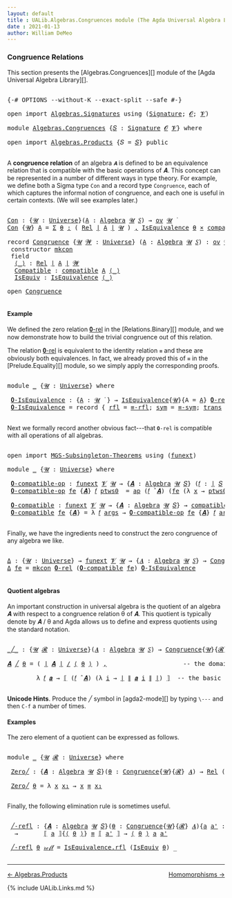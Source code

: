 ```yaml
---
layout: default
title : UALib.Algebras.Congruences module (The Agda Universal Algebra Library)
date : 2021-01-13
author: William DeMeo
---
```


### <a id="congruence-relations">Congruence Relations</a>

This section presents the [Algebras.Congruences][] module of the [Agda Universal Algebra Library][].

<pre class="Agda">

<a id="320" class="Symbol">{-#</a> <a id="324" class="Keyword">OPTIONS</a> <a id="332" class="Pragma">--without-K</a> <a id="344" class="Pragma">--exact-split</a> <a id="358" class="Pragma">--safe</a> <a id="365" class="Symbol">#-}</a>

<a id="370" class="Keyword">open</a> <a id="375" class="Keyword">import</a> <a id="382" href="Algebras.Signatures.html" class="Module">Algebras.Signatures</a> <a id="402" class="Keyword">using</a> <a id="408" class="Symbol">(</a><a id="409" href="Algebras.Signatures.html#1299" class="Function">Signature</a><a id="418" class="Symbol">;</a> <a id="420" href="Prelude.Preliminaries.html#5600" class="Generalizable">𝓞</a><a id="421" class="Symbol">;</a> <a id="423" href="Universes.html#262" class="Generalizable">𝓥</a><a id="424" class="Symbol">)</a>

<a id="427" class="Keyword">module</a> <a id="434" href="Algebras.Congruences.html" class="Module">Algebras.Congruences</a> <a id="455" class="Symbol">{</a><a id="456" href="Algebras.Congruences.html#456" class="Bound">𝑆</a> <a id="458" class="Symbol">:</a> <a id="460" href="Algebras.Signatures.html#1299" class="Function">Signature</a> <a id="470" href="Prelude.Preliminaries.html#5600" class="Generalizable">𝓞</a> <a id="472" href="Universes.html#262" class="Generalizable">𝓥</a><a id="473" class="Symbol">}</a> <a id="475" class="Keyword">where</a>

<a id="482" class="Keyword">open</a> <a id="487" class="Keyword">import</a> <a id="494" href="Algebras.Products.html" class="Module">Algebras.Products</a> <a id="512" class="Symbol">{</a><a id="513" class="Argument">𝑆</a> <a id="515" class="Symbol">=</a> <a id="517" href="Algebras.Congruences.html#456" class="Bound">𝑆</a><a id="518" class="Symbol">}</a> <a id="520" class="Keyword">public</a>

</pre>

A **congruence relation** of an algebra `𝑨` is defined to be an equivalence relation that is compatible with the basic operations of 𝑨.  This concept can be represented in a number of different ways in type theory.  For example, we define both a Sigma type `Con` and a record type `Congruence`, each of which captures the informal notion of congruence, and each one is useful in certain contexts. (We will see examples later.)

<pre class="Agda">

<a id="Con"></a><a id="982" href="Algebras.Congruences.html#982" class="Function">Con</a> <a id="986" class="Symbol">:</a> <a id="988" class="Symbol">{</a><a id="989" href="Algebras.Congruences.html#989" class="Bound">𝓤</a> <a id="991" class="Symbol">:</a> <a id="993" href="Agda.Primitive.html#423" class="Function">Universe</a><a id="1001" class="Symbol">}(</a><a id="1003" href="Algebras.Congruences.html#1003" class="Bound">A</a> <a id="1005" class="Symbol">:</a> <a id="1007" href="Algebras.Algebras.html#694" class="Function">Algebra</a> <a id="1015" href="Algebras.Congruences.html#989" class="Bound">𝓤</a> <a id="1017" href="Algebras.Congruences.html#456" class="Bound">𝑆</a><a id="1018" class="Symbol">)</a> <a id="1020" class="Symbol">→</a> <a id="1022" href="Algebras.Products.html#1999" class="Function">ov</a> <a id="1025" href="Algebras.Congruences.html#989" class="Bound">𝓤</a> <a id="1027" href="Universes.html#403" class="Function Operator">̇</a>
<a id="1029" href="Algebras.Congruences.html#982" class="Function">Con</a> <a id="1033" class="Symbol">{</a><a id="1034" href="Algebras.Congruences.html#1034" class="Bound">𝓤</a><a id="1035" class="Symbol">}</a> <a id="1037" href="Algebras.Congruences.html#1037" class="Bound">A</a> <a id="1039" class="Symbol">=</a> <a id="1041" href="MGS-MLTT.html#3074" class="Function">Σ</a> <a id="1043" href="Algebras.Congruences.html#1043" class="Bound">θ</a> <a id="1045" href="MGS-MLTT.html#3074" class="Function">꞉</a> <a id="1047" class="Symbol">(</a> <a id="1049" href="Relations.Binary.html#1464" class="Function">Rel</a> <a id="1053" href="Prelude.Preliminaries.html#13569" class="Function Operator">∣</a> <a id="1055" href="Algebras.Congruences.html#1037" class="Bound">A</a> <a id="1057" href="Prelude.Preliminaries.html#13569" class="Function Operator">∣</a> <a id="1059" href="Algebras.Congruences.html#1034" class="Bound">𝓤</a> <a id="1061" class="Symbol">)</a> <a id="1063" href="MGS-MLTT.html#3074" class="Function">,</a> <a id="1065" href="Relations.Quotients.html#1978" class="Record">IsEquivalence</a> <a id="1079" href="Algebras.Congruences.html#1043" class="Bound">θ</a> <a id="1081" href="MGS-MLTT.html#3515" class="Function Operator">×</a> <a id="1083" href="Algebras.Algebras.html#5347" class="Function">compatible</a> <a id="1094" href="Algebras.Congruences.html#1037" class="Bound">A</a> <a id="1096" href="Algebras.Congruences.html#1043" class="Bound">θ</a>

<a id="1099" class="Keyword">record</a> <a id="Congruence"></a><a id="1106" href="Algebras.Congruences.html#1106" class="Record">Congruence</a> <a id="1117" class="Symbol">{</a><a id="1118" href="Algebras.Congruences.html#1118" class="Bound">𝓤</a> <a id="1120" href="Algebras.Congruences.html#1120" class="Bound">𝓦</a> <a id="1122" class="Symbol">:</a> <a id="1124" href="Agda.Primitive.html#423" class="Function">Universe</a><a id="1132" class="Symbol">}</a> <a id="1134" class="Symbol">(</a><a id="1135" href="Algebras.Congruences.html#1135" class="Bound">A</a> <a id="1137" class="Symbol">:</a> <a id="1139" href="Algebras.Algebras.html#694" class="Function">Algebra</a> <a id="1147" href="Algebras.Congruences.html#1118" class="Bound">𝓤</a> <a id="1149" href="Algebras.Congruences.html#456" class="Bound">𝑆</a><a id="1150" class="Symbol">)</a> <a id="1152" class="Symbol">:</a> <a id="1154" href="Algebras.Products.html#1999" class="Function">ov</a> <a id="1157" href="Algebras.Congruences.html#1120" class="Bound">𝓦</a> <a id="1159" href="Agda.Primitive.html#636" class="Function Operator">⊔</a> <a id="1161" href="Algebras.Congruences.html#1118" class="Bound">𝓤</a> <a id="1163" href="Universes.html#403" class="Function Operator">̇</a>  <a id="1166" class="Keyword">where</a>
 <a id="1173" class="Keyword">constructor</a> <a id="mkcon"></a><a id="1185" href="Algebras.Congruences.html#1185" class="InductiveConstructor">mkcon</a>
 <a id="1192" class="Keyword">field</a>
  <a id="Congruence.⟨_⟩"></a><a id="1200" href="Algebras.Congruences.html#1200" class="Field Operator">⟨_⟩</a> <a id="1204" class="Symbol">:</a> <a id="1206" href="Relations.Binary.html#1464" class="Function">Rel</a> <a id="1210" href="Prelude.Preliminaries.html#13569" class="Function Operator">∣</a> <a id="1212" href="Algebras.Congruences.html#1135" class="Bound">A</a> <a id="1214" href="Prelude.Preliminaries.html#13569" class="Function Operator">∣</a> <a id="1216" href="Algebras.Congruences.html#1120" class="Bound">𝓦</a>
  <a id="Congruence.Compatible"></a><a id="1220" href="Algebras.Congruences.html#1220" class="Field">Compatible</a> <a id="1231" class="Symbol">:</a> <a id="1233" href="Algebras.Algebras.html#5347" class="Function">compatible</a> <a id="1244" href="Algebras.Congruences.html#1135" class="Bound">A</a> <a id="1246" href="Algebras.Congruences.html#1200" class="Field Operator">⟨_⟩</a>
  <a id="Congruence.IsEquiv"></a><a id="1252" href="Algebras.Congruences.html#1252" class="Field">IsEquiv</a> <a id="1260" class="Symbol">:</a> <a id="1262" href="Relations.Quotients.html#1978" class="Record">IsEquivalence</a> <a id="1276" href="Algebras.Congruences.html#1200" class="Field Operator">⟨_⟩</a>

<a id="1281" class="Keyword">open</a> <a id="1286" href="Algebras.Congruences.html#1106" class="Module">Congruence</a>

</pre>



#### <a id="example">Example</a>

We defined the zero relation <a href="https://ualib.gitlab.io/Relations.Binary.html#1993">𝟎-rel</a> in the [Relations.Binary][] module, and we now demonstrate how to build the trivial congruence out of this relation.

The relation <a href="https://ualib.gitlab.io/Relations.Binary.html#1993">𝟎-rel</a> is equivalent to the identity relation `≡` and these are obviously both equivalences. In fact, we already proved this of `≡` in the [Prelude.Equality][] module, so we simply apply the corresponding proofs.

<pre class="Agda">

<a id="1869" class="Keyword">module</a> <a id="1876" href="Algebras.Congruences.html#1876" class="Module">_</a> <a id="1878" class="Symbol">{</a><a id="1879" href="Algebras.Congruences.html#1879" class="Bound">𝓤</a> <a id="1881" class="Symbol">:</a> <a id="1883" href="Agda.Primitive.html#423" class="Function">Universe</a><a id="1891" class="Symbol">}</a> <a id="1893" class="Keyword">where</a>

 <a id="1901" href="Algebras.Congruences.html#1901" class="Function">𝟎-IsEquivalence</a> <a id="1917" class="Symbol">:</a> <a id="1919" class="Symbol">{</a><a id="1920" href="Algebras.Congruences.html#1920" class="Bound">A</a> <a id="1922" class="Symbol">:</a> <a id="1924" href="Algebras.Congruences.html#1879" class="Bound">𝓤</a> <a id="1926" href="Universes.html#403" class="Function Operator">̇</a> <a id="1928" class="Symbol">}</a> <a id="1930" class="Symbol">→</a> <a id="1932" href="Relations.Quotients.html#1978" class="Record">IsEquivalence</a><a id="1945" class="Symbol">{</a><a id="1946" href="Algebras.Congruences.html#1879" class="Bound">𝓤</a><a id="1947" class="Symbol">}{</a><a id="1949" class="Argument">A</a> <a id="1951" class="Symbol">=</a> <a id="1953" href="Algebras.Congruences.html#1920" class="Bound">A</a><a id="1954" class="Symbol">}</a> <a id="1956" href="Relations.Binary.html#1993" class="Function">𝟎-rel</a>
 <a id="1963" href="Algebras.Congruences.html#1901" class="Function">𝟎-IsEquivalence</a> <a id="1979" class="Symbol">=</a> <a id="1981" class="Keyword">record</a> <a id="1988" class="Symbol">{</a> <a id="1990" href="Relations.Quotients.html#2046" class="Field">rfl</a> <a id="1994" class="Symbol">=</a> <a id="1996" href="Prelude.Equality.html#1820" class="Function">≡-rfl</a><a id="2001" class="Symbol">;</a> <a id="2003" href="Relations.Quotients.html#2071" class="Field">sym</a> <a id="2007" class="Symbol">=</a> <a id="2009" href="Prelude.Equality.html#1862" class="Function">≡-sym</a><a id="2014" class="Symbol">;</a> <a id="2016" href="Relations.Quotients.html#2096" class="Field">trans</a> <a id="2022" class="Symbol">=</a> <a id="2024" href="Prelude.Equality.html#1921" class="Function">≡-trans</a> <a id="2032" class="Symbol">}</a>

</pre>

Next we formally record another obvious fact---that `𝟎-rel` is compatible with all operations of all algebras.

<pre class="Agda">

<a id="2173" class="Keyword">open</a> <a id="2178" class="Keyword">import</a> <a id="2185" href="MGS-Subsingleton-Theorems.html" class="Module">MGS-Subsingleton-Theorems</a> <a id="2211" class="Keyword">using</a> <a id="2217" class="Symbol">(</a><a id="2218" href="MGS-FunExt-from-Univalence.html#393" class="Function">funext</a><a id="2224" class="Symbol">)</a>

<a id="2227" class="Keyword">module</a> <a id="2234" href="Algebras.Congruences.html#2234" class="Module">_</a> <a id="2236" class="Symbol">{</a><a id="2237" href="Algebras.Congruences.html#2237" class="Bound">𝓤</a> <a id="2239" class="Symbol">:</a> <a id="2241" href="Agda.Primitive.html#423" class="Function">Universe</a><a id="2249" class="Symbol">}</a> <a id="2251" class="Keyword">where</a>

 <a id="2259" href="Algebras.Congruences.html#2259" class="Function">𝟎-compatible-op</a> <a id="2275" class="Symbol">:</a> <a id="2277" href="MGS-FunExt-from-Univalence.html#393" class="Function">funext</a> <a id="2284" href="Algebras.Congruences.html#472" class="Bound">𝓥</a> <a id="2286" href="Algebras.Congruences.html#2237" class="Bound">𝓤</a> <a id="2288" class="Symbol">→</a> <a id="2290" class="Symbol">{</a><a id="2291" href="Algebras.Congruences.html#2291" class="Bound">𝑨</a> <a id="2293" class="Symbol">:</a> <a id="2295" href="Algebras.Algebras.html#694" class="Function">Algebra</a> <a id="2303" href="Algebras.Congruences.html#2237" class="Bound">𝓤</a> <a id="2305" href="Algebras.Congruences.html#456" class="Bound">𝑆</a><a id="2306" class="Symbol">}</a> <a id="2308" class="Symbol">(</a><a id="2309" href="Algebras.Congruences.html#2309" class="Bound">𝑓</a> <a id="2311" class="Symbol">:</a> <a id="2313" href="Prelude.Preliminaries.html#13569" class="Function Operator">∣</a> <a id="2315" href="Algebras.Congruences.html#456" class="Bound">𝑆</a> <a id="2317" href="Prelude.Preliminaries.html#13569" class="Function Operator">∣</a><a id="2318" class="Symbol">)</a> <a id="2320" class="Symbol">→</a> <a id="2322" href="Algebras.Algebras.html#5130" class="Function">compatible-op</a> <a id="2336" class="Symbol">{</a><a id="2337" class="Argument">𝑨</a> <a id="2339" class="Symbol">=</a> <a id="2341" href="Algebras.Congruences.html#2291" class="Bound">𝑨</a><a id="2342" class="Symbol">}</a> <a id="2344" href="Algebras.Congruences.html#2309" class="Bound">𝑓</a> <a id="2346" href="Relations.Binary.html#1993" class="Function">𝟎-rel</a>
 <a id="2353" href="Algebras.Congruences.html#2259" class="Function">𝟎-compatible-op</a> <a id="2369" href="Algebras.Congruences.html#2369" class="Bound">fe</a> <a id="2372" class="Symbol">{</a><a id="2373" href="Algebras.Congruences.html#2373" class="Bound">𝑨</a><a id="2374" class="Symbol">}</a> <a id="2376" href="Algebras.Congruences.html#2376" class="Bound">𝑓</a> <a id="2378" href="Algebras.Congruences.html#2378" class="Bound">ptws0</a>  <a id="2385" class="Symbol">=</a> <a id="2387" href="MGS-MLTT.html#6613" class="Function">ap</a> <a id="2390" class="Symbol">(</a><a id="2391" href="Algebras.Congruences.html#2376" class="Bound">𝑓</a> <a id="2393" href="Algebras.Algebras.html#2844" class="Function Operator">̂</a> <a id="2395" href="Algebras.Congruences.html#2373" class="Bound">𝑨</a><a id="2396" class="Symbol">)</a> <a id="2398" class="Symbol">(</a><a id="2399" href="Algebras.Congruences.html#2369" class="Bound">fe</a> <a id="2402" class="Symbol">(λ</a> <a id="2405" href="Algebras.Congruences.html#2405" class="Bound">x</a> <a id="2407" class="Symbol">→</a> <a id="2409" href="Algebras.Congruences.html#2378" class="Bound">ptws0</a> <a id="2415" href="Algebras.Congruences.html#2405" class="Bound">x</a><a id="2416" class="Symbol">))</a>

 <a id="2421" href="Algebras.Congruences.html#2421" class="Function">𝟎-compatible</a> <a id="2434" class="Symbol">:</a> <a id="2436" href="MGS-FunExt-from-Univalence.html#393" class="Function">funext</a> <a id="2443" href="Algebras.Congruences.html#472" class="Bound">𝓥</a> <a id="2445" href="Algebras.Congruences.html#2237" class="Bound">𝓤</a> <a id="2447" class="Symbol">→</a> <a id="2449" class="Symbol">{</a><a id="2450" href="Algebras.Congruences.html#2450" class="Bound">𝑨</a> <a id="2452" class="Symbol">:</a> <a id="2454" href="Algebras.Algebras.html#694" class="Function">Algebra</a> <a id="2462" href="Algebras.Congruences.html#2237" class="Bound">𝓤</a> <a id="2464" href="Algebras.Congruences.html#456" class="Bound">𝑆</a><a id="2465" class="Symbol">}</a> <a id="2467" class="Symbol">→</a> <a id="2469" href="Algebras.Algebras.html#5347" class="Function">compatible</a> <a id="2480" href="Algebras.Congruences.html#2450" class="Bound">𝑨</a> <a id="2482" href="Relations.Binary.html#1993" class="Function">𝟎-rel</a>
 <a id="2489" href="Algebras.Congruences.html#2421" class="Function">𝟎-compatible</a> <a id="2502" href="Algebras.Congruences.html#2502" class="Bound">fe</a> <a id="2505" class="Symbol">{</a><a id="2506" href="Algebras.Congruences.html#2506" class="Bound">𝑨</a><a id="2507" class="Symbol">}</a> <a id="2509" class="Symbol">=</a> <a id="2511" class="Symbol">λ</a> <a id="2513" href="Algebras.Congruences.html#2513" class="Bound">𝑓</a> <a id="2515" href="Algebras.Congruences.html#2515" class="Bound">args</a> <a id="2520" class="Symbol">→</a> <a id="2522" href="Algebras.Congruences.html#2259" class="Function">𝟎-compatible-op</a> <a id="2538" href="Algebras.Congruences.html#2502" class="Bound">fe</a> <a id="2541" class="Symbol">{</a><a id="2542" href="Algebras.Congruences.html#2506" class="Bound">𝑨</a><a id="2543" class="Symbol">}</a> <a id="2545" href="Algebras.Congruences.html#2513" class="Bound">𝑓</a> <a id="2547" href="Algebras.Congruences.html#2515" class="Bound">args</a>

</pre>

Finally, we have the ingredients need to construct the zero congruence of any algebra we like.

<pre class="Agda">

<a id="Δ"></a><a id="2675" href="Algebras.Congruences.html#2675" class="Function">Δ</a> <a id="2677" class="Symbol">:</a> <a id="2679" class="Symbol">{</a><a id="2680" href="Algebras.Congruences.html#2680" class="Bound">𝓤</a> <a id="2682" class="Symbol">:</a> <a id="2684" href="Agda.Primitive.html#423" class="Function">Universe</a><a id="2692" class="Symbol">}</a> <a id="2694" class="Symbol">→</a> <a id="2696" href="MGS-FunExt-from-Univalence.html#393" class="Function">funext</a> <a id="2703" href="Algebras.Congruences.html#472" class="Bound">𝓥</a> <a id="2705" href="Algebras.Congruences.html#2680" class="Bound">𝓤</a> <a id="2707" class="Symbol">→</a> <a id="2709" class="Symbol">{</a><a id="2710" href="Algebras.Congruences.html#2710" class="Bound">𝑨</a> <a id="2712" class="Symbol">:</a> <a id="2714" href="Algebras.Algebras.html#694" class="Function">Algebra</a> <a id="2722" href="Algebras.Congruences.html#2680" class="Bound">𝓤</a> <a id="2724" href="Algebras.Congruences.html#456" class="Bound">𝑆</a><a id="2725" class="Symbol">}</a> <a id="2727" class="Symbol">→</a> <a id="2729" href="Algebras.Congruences.html#1106" class="Record">Congruence</a> <a id="2740" href="Algebras.Congruences.html#2710" class="Bound">𝑨</a>
<a id="2742" href="Algebras.Congruences.html#2675" class="Function">Δ</a> <a id="2744" href="Algebras.Congruences.html#2744" class="Bound">fe</a> <a id="2747" class="Symbol">=</a> <a id="2749" href="Algebras.Congruences.html#1185" class="InductiveConstructor">mkcon</a> <a id="2755" href="Relations.Binary.html#1993" class="Function">𝟎-rel</a> <a id="2761" class="Symbol">(</a><a id="2762" href="Algebras.Congruences.html#2421" class="Function">𝟎-compatible</a> <a id="2775" href="Algebras.Congruences.html#2744" class="Bound">fe</a><a id="2777" class="Symbol">)</a> <a id="2779" href="Algebras.Congruences.html#1901" class="Function">𝟎-IsEquivalence</a>

</pre>




#### <a id="quotient-algebras">Quotient algebras</a>

An important construction in universal algebra is the quotient of an algebra 𝑨 with respect to a congruence relation θ of 𝑨.  This quotient is typically denote by 𝑨 / θ and Agda allows us to define and express quotients using the standard notation.

<pre class="Agda">

<a id="_╱_"></a><a id="3129" href="Algebras.Congruences.html#3129" class="Function Operator">_╱_</a> <a id="3133" class="Symbol">:</a> <a id="3135" class="Symbol">{</a><a id="3136" href="Algebras.Congruences.html#3136" class="Bound">𝓤</a> <a id="3138" href="Algebras.Congruences.html#3138" class="Bound">𝓡</a> <a id="3140" class="Symbol">:</a> <a id="3142" href="Agda.Primitive.html#423" class="Function">Universe</a><a id="3150" class="Symbol">}(</a><a id="3152" href="Algebras.Congruences.html#3152" class="Bound">𝑨</a> <a id="3154" class="Symbol">:</a> <a id="3156" href="Algebras.Algebras.html#694" class="Function">Algebra</a> <a id="3164" href="Algebras.Congruences.html#3136" class="Bound">𝓤</a> <a id="3166" href="Algebras.Congruences.html#456" class="Bound">𝑆</a><a id="3167" class="Symbol">)</a> <a id="3169" class="Symbol">→</a> <a id="3171" href="Algebras.Congruences.html#1106" class="Record">Congruence</a><a id="3181" class="Symbol">{</a><a id="3182" href="Algebras.Congruences.html#3136" class="Bound">𝓤</a><a id="3183" class="Symbol">}{</a><a id="3185" href="Algebras.Congruences.html#3138" class="Bound">𝓡</a><a id="3186" class="Symbol">}</a> <a id="3188" href="Algebras.Congruences.html#3152" class="Bound">𝑨</a> <a id="3190" class="Symbol">→</a> <a id="3192" href="Algebras.Algebras.html#694" class="Function">Algebra</a> <a id="3200" class="Symbol">(</a><a id="3201" href="Algebras.Congruences.html#3136" class="Bound">𝓤</a> <a id="3203" href="Agda.Primitive.html#636" class="Function Operator">⊔</a> <a id="3205" href="Algebras.Congruences.html#3138" class="Bound">𝓡</a> <a id="3207" href="Agda.Primitive.html#606" class="Function Operator">⁺</a><a id="3208" class="Symbol">)</a> <a id="3210" href="Algebras.Congruences.html#456" class="Bound">𝑆</a>

<a id="3213" href="Algebras.Congruences.html#3213" class="Bound">𝑨</a> <a id="3215" href="Algebras.Congruences.html#3129" class="Function Operator">╱</a> <a id="3217" href="Algebras.Congruences.html#3217" class="Bound">θ</a> <a id="3219" class="Symbol">=</a> <a id="3221" class="Symbol">(</a> <a id="3223" href="Prelude.Preliminaries.html#13569" class="Function Operator">∣</a> <a id="3225" href="Algebras.Congruences.html#3213" class="Bound">𝑨</a> <a id="3227" href="Prelude.Preliminaries.html#13569" class="Function Operator">∣</a> <a id="3229" href="Relations.Quotients.html#3715" class="Function Operator">/</a> <a id="3231" href="Algebras.Congruences.html#1200" class="Field Operator">⟨</a> <a id="3233" href="Algebras.Congruences.html#3217" class="Bound">θ</a> <a id="3235" href="Algebras.Congruences.html#1200" class="Field Operator">⟩</a> <a id="3237" class="Symbol">)</a> <a id="3239" href="Prelude.Equality.html#463" class="InductiveConstructor Operator">,</a>                     <a id="3261" class="Comment">-- the domain of the quotient algebra</a>

        <a id="3308" class="Symbol">λ</a> <a id="3310" href="Algebras.Congruences.html#3310" class="Bound">𝑓</a> <a id="3312" href="Algebras.Congruences.html#3312" class="Bound">𝒂</a> <a id="3314" class="Symbol">→</a> <a id="3316" href="Relations.Quotients.html#3927" class="Function Operator">⟦</a> <a id="3318" class="Symbol">(</a><a id="3319" href="Algebras.Congruences.html#3310" class="Bound">𝑓</a> <a id="3321" href="Algebras.Algebras.html#2844" class="Function Operator">̂</a> <a id="3323" href="Algebras.Congruences.html#3213" class="Bound">𝑨</a><a id="3324" class="Symbol">)</a> <a id="3326" class="Symbol">(λ</a> <a id="3329" href="Algebras.Congruences.html#3329" class="Bound">i</a> <a id="3331" class="Symbol">→</a> <a id="3333" href="Prelude.Preliminaries.html#13569" class="Function Operator">∣</a> <a id="3335" href="Prelude.Preliminaries.html#13647" class="Function Operator">∥</a> <a id="3337" href="Algebras.Congruences.html#3312" class="Bound">𝒂</a> <a id="3339" href="Algebras.Congruences.html#3329" class="Bound">i</a> <a id="3341" href="Prelude.Preliminaries.html#13647" class="Function Operator">∥</a> <a id="3343" href="Prelude.Preliminaries.html#13569" class="Function Operator">∣</a><a id="3344" class="Symbol">)</a> <a id="3346" href="Relations.Quotients.html#3927" class="Function Operator">⟧</a>  <a id="3349" class="Comment">-- the basic operations of the quotient algebra</a>

</pre>

**Unicode Hints**. Produce the ╱ symbol in [agda2-mode][] by typing `\---` and then `C-f` a number of times.

#### <a id="examples">Examples</a>

The zero element of a quotient can be expressed as follows.

<pre class="Agda">

<a id="3631" class="Keyword">module</a> <a id="3638" href="Algebras.Congruences.html#3638" class="Module">_</a> <a id="3640" class="Symbol">{</a><a id="3641" href="Algebras.Congruences.html#3641" class="Bound">𝓤</a> <a id="3643" href="Algebras.Congruences.html#3643" class="Bound">𝓡</a> <a id="3645" class="Symbol">:</a> <a id="3647" href="Agda.Primitive.html#423" class="Function">Universe</a><a id="3655" class="Symbol">}</a> <a id="3657" class="Keyword">where</a>

 <a id="3665" href="Algebras.Congruences.html#3665" class="Function">Zero╱</a> <a id="3671" class="Symbol">:</a> <a id="3673" class="Symbol">{</a><a id="3674" href="Algebras.Congruences.html#3674" class="Bound">𝑨</a> <a id="3676" class="Symbol">:</a> <a id="3678" href="Algebras.Algebras.html#694" class="Function">Algebra</a> <a id="3686" href="Algebras.Congruences.html#3641" class="Bound">𝓤</a> <a id="3688" href="Algebras.Congruences.html#456" class="Bound">𝑆</a><a id="3689" class="Symbol">}(</a><a id="3691" href="Algebras.Congruences.html#3691" class="Bound">θ</a> <a id="3693" class="Symbol">:</a> <a id="3695" href="Algebras.Congruences.html#1106" class="Record">Congruence</a><a id="3705" class="Symbol">{</a><a id="3706" href="Algebras.Congruences.html#3641" class="Bound">𝓤</a><a id="3707" class="Symbol">}{</a><a id="3709" href="Algebras.Congruences.html#3643" class="Bound">𝓡</a><a id="3710" class="Symbol">}</a> <a id="3712" href="Algebras.Congruences.html#3674" class="Bound">𝑨</a><a id="3713" class="Symbol">)</a> <a id="3715" class="Symbol">→</a> <a id="3717" href="Relations.Binary.html#1464" class="Function">Rel</a> <a id="3721" class="Symbol">(</a><a id="3722" href="Prelude.Preliminaries.html#13569" class="Function Operator">∣</a> <a id="3724" href="Algebras.Congruences.html#3674" class="Bound">𝑨</a> <a id="3726" href="Prelude.Preliminaries.html#13569" class="Function Operator">∣</a> <a id="3728" href="Relations.Quotients.html#3715" class="Function Operator">/</a> <a id="3730" href="Algebras.Congruences.html#1200" class="Field Operator">⟨</a> <a id="3732" href="Algebras.Congruences.html#3691" class="Bound">θ</a> <a id="3734" href="Algebras.Congruences.html#1200" class="Field Operator">⟩</a><a id="3735" class="Symbol">)(</a><a id="3737" href="Algebras.Congruences.html#3641" class="Bound">𝓤</a> <a id="3739" href="Agda.Primitive.html#636" class="Function Operator">⊔</a> <a id="3741" href="Algebras.Congruences.html#3643" class="Bound">𝓡</a> <a id="3743" href="Agda.Primitive.html#606" class="Function Operator">⁺</a><a id="3744" class="Symbol">)</a>

 <a id="3748" href="Algebras.Congruences.html#3665" class="Function">Zero╱</a> <a id="3754" href="Algebras.Congruences.html#3754" class="Bound">θ</a> <a id="3756" class="Symbol">=</a> <a id="3758" class="Symbol">λ</a> <a id="3760" href="Algebras.Congruences.html#3760" class="Bound">x</a> <a id="3762" href="Algebras.Congruences.html#3762" class="Bound">x₁</a> <a id="3765" class="Symbol">→</a> <a id="3767" href="Algebras.Congruences.html#3760" class="Bound">x</a> <a id="3769" href="Prelude.Inverses.html#620" class="Datatype Operator">≡</a> <a id="3771" href="Algebras.Congruences.html#3762" class="Bound">x₁</a>

</pre>

Finally, the following elimination rule is sometimes useful.

<pre class="Agda">

 <a id="3864" href="Algebras.Congruences.html#3864" class="Function">╱-refl</a> <a id="3871" class="Symbol">:</a> <a id="3873" class="Symbol">{</a><a id="3874" href="Algebras.Congruences.html#3874" class="Bound">𝑨</a> <a id="3876" class="Symbol">:</a> <a id="3878" href="Algebras.Algebras.html#694" class="Function">Algebra</a> <a id="3886" href="Algebras.Congruences.html#3641" class="Bound">𝓤</a> <a id="3888" href="Algebras.Congruences.html#456" class="Bound">𝑆</a><a id="3889" class="Symbol">}(</a><a id="3891" href="Algebras.Congruences.html#3891" class="Bound">θ</a> <a id="3893" class="Symbol">:</a> <a id="3895" href="Algebras.Congruences.html#1106" class="Record">Congruence</a><a id="3905" class="Symbol">{</a><a id="3906" href="Algebras.Congruences.html#3641" class="Bound">𝓤</a><a id="3907" class="Symbol">}{</a><a id="3909" href="Algebras.Congruences.html#3643" class="Bound">𝓡</a><a id="3910" class="Symbol">}</a> <a id="3912" href="Algebras.Congruences.html#3874" class="Bound">𝑨</a><a id="3913" class="Symbol">){</a><a id="3915" href="Algebras.Congruences.html#3915" class="Bound">a</a> <a id="3917" href="Algebras.Congruences.html#3917" class="Bound">a&#39;</a> <a id="3920" class="Symbol">:</a> <a id="3922" href="Prelude.Preliminaries.html#13569" class="Function Operator">∣</a> <a id="3924" href="Algebras.Congruences.html#3874" class="Bound">𝑨</a> <a id="3926" href="Prelude.Preliminaries.html#13569" class="Function Operator">∣</a><a id="3927" class="Symbol">}</a>
  <a id="3931" class="Symbol">→</a>       <a id="3939" href="Relations.Quotients.html#3927" class="Function Operator">⟦</a> <a id="3941" href="Algebras.Congruences.html#3915" class="Bound">a</a> <a id="3943" href="Relations.Quotients.html#3927" class="Function Operator">⟧</a><a id="3944" class="Symbol">{</a><a id="3945" href="Algebras.Congruences.html#1200" class="Field Operator">⟨</a> <a id="3947" href="Algebras.Congruences.html#3891" class="Bound">θ</a> <a id="3949" href="Algebras.Congruences.html#1200" class="Field Operator">⟩</a><a id="3950" class="Symbol">}</a> <a id="3952" href="Prelude.Inverses.html#620" class="Datatype Operator">≡</a> <a id="3954" href="Relations.Quotients.html#3927" class="Function Operator">⟦</a> <a id="3956" href="Algebras.Congruences.html#3917" class="Bound">a&#39;</a> <a id="3959" href="Relations.Quotients.html#3927" class="Function Operator">⟧</a> <a id="3961" class="Symbol">→</a> <a id="3963" href="Algebras.Congruences.html#1200" class="Field Operator">⟨</a> <a id="3965" href="Algebras.Congruences.html#3891" class="Bound">θ</a> <a id="3967" href="Algebras.Congruences.html#1200" class="Field Operator">⟩</a> <a id="3969" href="Algebras.Congruences.html#3915" class="Bound">a</a> <a id="3971" href="Algebras.Congruences.html#3917" class="Bound">a&#39;</a>

 <a id="3976" href="Algebras.Congruences.html#3864" class="Function">╱-refl</a> <a id="3983" href="Algebras.Congruences.html#3983" class="Bound">θ</a> <a id="3985" href="Prelude.Inverses.html#634" class="InductiveConstructor">𝓇ℯ𝒻𝓁</a> <a id="3990" class="Symbol">=</a> <a id="3992" href="Relations.Quotients.html#2046" class="Field">IsEquivalence.rfl</a> <a id="4010" class="Symbol">(</a><a id="4011" href="Algebras.Congruences.html#1252" class="Field">IsEquiv</a> <a id="4019" href="Algebras.Congruences.html#3983" class="Bound">θ</a><a id="4020" class="Symbol">)</a> <a id="4022" class="Symbol">_</a>

</pre>

--------------------------------------

[← Algebras.Products](Algebras.Products.html)
<span style="float:right;">[Homomorphisms →](Homomorphisms.html)</span>

{% include UALib.Links.md %}
